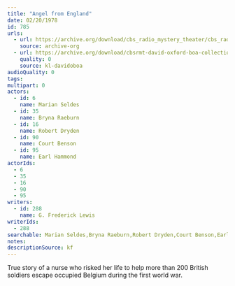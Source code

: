 ```yaml
---
title: "Angel from England"
date: 02/20/1978
id: 785
urls: 
  - url: https://archive.org/download/cbs_radio_mystery_theater/cbs_radio_mystery_theater-0751-0800.zip/cbs_radio_mystery_theater-0751-0800%2Fcbsrmt_0785_angel_from_england.mp3
    source: archive-org
  - url: https://archive.org/download/cbsrmt-david-oxford-boa-collection/CBSRMT-780220-0785-Angel-from-England-(32-22)-[2007]-{BoA}.mp3
    quality: 0
    source: kl-davidoboa
audioQuality: 0
tags: 
multipart: 0
actors:  
  - id: 6
    name: Marian Seldes  
  - id: 35
    name: Bryna Raeburn  
  - id: 16
    name: Robert Dryden  
  - id: 90
    name: Court Benson  
  - id: 95
    name: Earl Hammond
actorIds:  
  - 6  
  - 35  
  - 16  
  - 90  
  - 95
writers:  
  - id: 288
    name: G. Frederick Lewis
writerIds:  
  - 288
searchable: Marian Seldes,Bryna Raeburn,Robert Dryden,Court Benson,Earl Hammond G. Frederick Lewis
notes: 
descriptionSource: kf
---
```

True story of a nurse who risked her life to help more than 200 British soldiers escape occupied Belgium during the first world war.